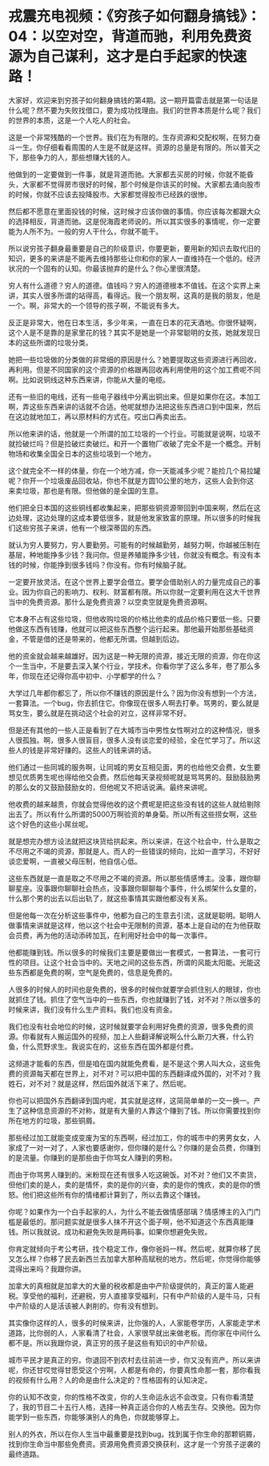 # 戎震充电视频：《穷孩子如何翻身搞钱》：04：以空对空，背道而驰，利用免费资源为自己谋利，这才是白手起家的快速路！

大家好，欢迎来到穷孩子如何翻身搞钱的第4期。这一期开篇雷击就是第一句话是什么呢？然不要为失败找借口，要为成功找理由。我们的世界本质是什么呢？我们的世界的本质，这是一个人吃人的社会。

这是一个非常残酷的一个世界。我们在为有限的。生存资源和交配权啊，在努力奋斗一生。你仔细看看周围的人生是不就是这样。资源的总量是有限的。所以普天之下，那些争力的人，那些想赚大钱的人。

他做到的一定要做到一件事，就是背道而驰。大家都去买房的时候，你就不能昏头，大家都不觉得房市很好的时候，那个时候是你该买的时候。大家都去涌向股市的时候，你就不应该去投降股市。大家都觉得股市已经跌的很惨。

然后都不愿意在里面投钱的时候，这时候才应该你做的事情。你应该每次都跟大众的选择相反，背道而驰。这是倪海霞老师说的。所以其实很多的事情呢，你一定要能为人所不为。一般的穷人干什么，你就不能干。

所以说穷孩子翻身最重要是自己的阶级意识，你要更新，要用新的知识去取代旧的知识，更多的来讲是不能再去维持那些让你和你的家人一直维持在一个低的。经济状况的一个固有的认知。你最该抛弃的是什么？你心里很清楚。

穷人有什么道德？穷人的道德。值钱吗？穷人的道德根本不值钱。在这个实界上来讲，其实人很多所谓的站得高，看得远。我一个朋友啊，这真的是我的朋友，他是一个。啊，非常大的一个领导的孩子啊，不能说有多大。

反正是非常大，他在日本生活，多少年来，一直在日本的花天酒地。你很怀疑啊，这个人是不是靠的是家里花的钱？其实不是她是一个非常聪明的女孩，她就发现日本的这些所谓的垃圾分类。

她把一些垃圾做的分类做的非常细的原因是什么？她要提取这些资源进行再回收，再利用。但是不同国家的这个资源的价格跟再回收再利用使用的这个加工费呢不同啊。比如说铜线这种东西来讲，你能从大量的电缆。

还有一些旧的电线，还有一些电子器线中分离出铜出来。但是如果你在这。本加工啊，弄这些东西来讲的话就不合适。他呢就想办法把这些东西进口到中国来，然后在这边就地加工，再以原材料的方式在。哎出口再卖出去。

所以他来讲的话，他就是一个所谓的加工垃圾的一个行业。可能就是说啊，垃圾不就捡破烂吗？但是捡破烂卖破烂。和开一个置物厂收破了完全不是一个概念。开制物场和收集全国全日本的这些垃圾到一个地方。

这个就完全不一样的体量，你在一个地方减，你一天能减多少呢？能捡几个易拉罐呢？你开一个垃圾废品回收站，你也不就是方圆10公里的地方，这些人会到你这来卖垃圾，那也是有限。但他做的是全国的生意。

他们把全日本国的这些铜线都收集起来，把那些铜资源带回到中国来啊，然后在这边处理，这边处理的这成本要低很多，就是他发家致富的原理。所以很多的时候我们这些穷孩子来讲，他有一个根深蒂固的东西。

就认为穷人要努力，穷人要勤劳。可能有的时候越勤劳，越努力啊，你越被压制在基层，种地能挣多少钱？我问你。但是养殖能挣多少钱，你就没有概念。有没有本钱的时候，你能挣到很多钱吗？你没有。你有时候脑子就。

一定要开放灵活。在这个世界上要学会借立。要学会借助别人的力量完成自己的事业。因为你自己的影响力、权利、财富都有限。所以你就一定要利用在这大千世界当中的免费资源。那什么是免费资源？以空卖空就是免费资源啊。

它本身不占有这些垃圾，但他收购垃圾的价格比他卖的成品价格只要低一些。只要他做这东西有钱赚，他就可以把这些东西整个运行起来。那他最开始那些基础资金，不管是借的还是带来的，他都无所谓。但越到后边。

他的资金就会越来越雄好。因为这是一种无限的资源，接近无限的资源，你在你这个一生当中，不是要去深入某个行业，学技术。你看你学了这么多年，卷了那么多年，你现在还记得你高中初中、小学都学的什么？

大学过几年都你都忘了，所以你不赚钱的原因是什么？因为你没有想到一个方法，一套算法。一个bug，你去抓住它。你像现在很多人啊去打拳。骂男的，要么就是骂女生，要么就是在挑动这个社会的对立，这样非常不好。

但是还有其他的一些人正是看到了在大城市当中男性女性啊对立的这种情况，很多人很孤独。啊，很多人很盲目，很多人没有谈恋爱的经验，全在忙学习了。所以这些人的钱是非常好赚的。这些人的钱来讲的话。

他们通过一些同城的服务啊，让同城的男女互相见面，男的也给他交会费，女生要想见优质男生呢也得给他交会费。然后他每天录视频呢就是骂骂男的。鼓励鼓励男的那么女的又鼓励鼓励女的，但他呢又不把话说满。最终来讲呢。

他收费的越来越贵，你就会觉得他收的这个费呢是把这些没有钱的这些人就给剔除出去了。所以有什么所谓的5000万啊验资的单身菊。所以所有这些捞女啊，这些这个好色的这些小屌丝呢。

就是想完办想方设法就把这块货给拱起来。所以来讲，在这个社会中，什么是取之不尽用之不竭的资源，那就是人。而人的一些错误的倾向，比如一直学习，不好好谈恋爱啊，一直被父母压制，他自信心低。

这些东西就是一直是取之不尽用之不竭的资源。所以那些情感博主。没事，跟你聊聊星座。没事跟你聊聊社会热点，没事跟你聊聊每个事件，什么绑架什么女童的，什么那个男的出去以后出轨了，就这些事情其实跟他都没有关系。

但是他每一次在分析这些事件中，他都为自己的生意去引流，这就是聪明。聪明人做事情来讲就是这样，他以这个社会中无限制的资源，基本上是自动的在为他获取会员费，再为他的活动添砖加瓦，在利用好社会中的每一次事件。

他都能赚到钱。所以很多的时候我们主要是要做出一套模式，一套算法，一套可行性的项目。让这个社会当中的。天地之间的这些东西，所谓的风能太阳能。光能这些东西都是免费的啊，空气是免费的，信息是免费的。

人很多的时候人的时间也是免费的，很多的时候你就要学会抓住别人的眼球，你也就抓住了钱。抓住了空气当中的一些东西，你也就赚到了钱，对不对？所以很多的时候来讲，我们没有什么生产资料。我们也没有资金。

我们也没有社会地位的时候，这时候就要学会利用好免费的资源，很多免费的资源。你看就有人搬运国外的视频，加上人些翻译解说啊么什么断刀大赛，什么钓鱼，什么荒野求生。我说实在的，这些东西在国外都是付费。

这频道才能看的东西，但是咱在国内就能免费看，是不是这个男人叫大众，这些免费的资源每天都在世界上，对不对？可以把中国的东西翻译成外国的，对不对？我姓石，对不对？就是这样，然后国外就活下来了。然后呢。

你也可以把国外东西翻译到国内呢，其实就是这样，这简简单单的一交一换一。产生了这种信息资源的不对称，就是有大量的人靠这个赚到了钱。所以你需要找到你所在地方的垃圾，那些铜屑。

那些经过加工就能变成变废为宝的东西啊，经过加工，你的城市中的男男女女，人家成了一对一对了，人家也要感谢你，但你赚的是什么？你赚的是会员费，你赚到的是流量。你赚到的是那些由于你骂女人赚到的男粉。

而由于你骂男人赚到的。米粉现在还有很多人吃这碗饭。对不对？他们又不卖货，但他们卖的是人，卖的是情怀，卖的是你的兴奋，卖的是你的愧疚，卖的是你的愤怒。他们把这些所有你的情绪都计算到了，所以去靠这个赚钱。

你呢？如果作为一个白手起家的人，为什么不能去做情感部璃？情感博主的入门门槛是最低的。那问题实就是很多人抹不开这个面子啊，他不知道这个东西真能赚钱。所以我就说。成功和避免失败是两码事。如果你想避免失败。

你肯定就倾向于考公考研，找个稳定工作，像你爸妈一样。然后呢，就算你移了民又怎么样？你移了民去新西兰去加拿大那种高赋税的地方。然后呢，你觉得你能够混得出来吗？我跟你讲。

加拿大的真相就是加拿大的大量的税收都是由中产阶级提供的，真正的富人能避税。享受他的福利，还避税，穷人直接享受福利，只有中产阶级的人是牛马，只有中产阶级的人是活该被人剥削的。你有没有想到。

其实像你这样的人，很多的时候来讲，比你强的人，人家能卷学历，人家能走学术道路，比你弱的人，人家看清了社会，人家很早就出来做老板。而你家在中间什么都不是。所以我跟你说，真正穷的孩子是这些有知识的中产阶级。

城市平民才是真正的穷。你退回不到农村去往前进一步，你又没有资产。所以来讲呢，你还甘哎觉得甘愿受这个穷啊，人都是有命的，你要真性命那一套，那你看我的视频有什么用？人的命是由什么决定的？性格固有的认知决定。

你的认知不改变，你的性格不改变，你的人生命运永远不会改变。只有你看清楚了，我的节目二十五行人格，选择一种真正适合你的人格去生存。交换他。因为你能学到一些东西，你能够演别人的角色，你就能够穿上。

别人的外衣，所以在你人生当中最重要是找到bug。找到属于你生命的那颗铜屑，找到你生命当中那些免费资。资源用免费资源交换获利，这才是一个穷孩子逆袭的最终道路。

